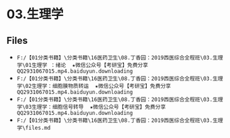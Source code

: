 # 03.生理学

## Files

- `F:/【01分类书籍】\分类书籍\16医药卫生\08.丁香园：2019西医综合全程班\03.生理学\01生理学 ：绪论  ★微信公众号【考研宝】免费分享QQ2931067015.mp4.baiduyun.downloading`
- `F:/【01分类书籍】\分类书籍\16医药卫生\08.丁香园：2019西医综合全程班\03.生理学\02生理学：细胞膜物质转运  ★微信公众号【考研宝】免费分享QQ2931067015.mp4.baiduyun.downloading`
- `F:/【01分类书籍】\分类书籍\16医药卫生\08.丁香园：2019西医综合全程班\03.生理学\03生理学：细胞信号转导  ★微信公众号【考研宝】免费分享QQ2931067015.mp4.baiduyun.downloading`
- `F:/【01分类书籍】\分类书籍\16医药卫生\08.丁香园：2019西医综合全程班\03.生理学\files.md`
